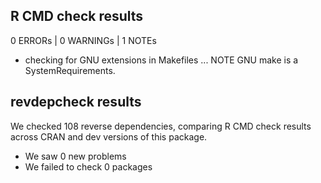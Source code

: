 ## R CMD check results

0 ERRORs | 0 WARNINGs | 1 NOTEs

* checking for GNU extensions in Makefiles ... NOTE
  GNU make is a SystemRequirements.

## revdepcheck results

We checked 108 reverse dependencies, comparing R CMD check results across CRAN and dev versions of this package.

 * We saw 0 new problems
 * We failed to check 0 packages

